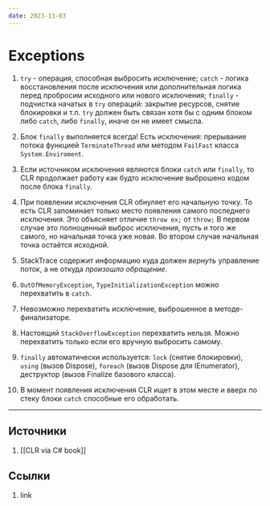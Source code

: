 ```yaml
---
date: 2023-11-03
---
```

# Exceptions

1. `try` - операция, способная выбросить исключение; `catch` - логика восстановления после исключения или дополнительная логика перед пробросим исходного или нового исключения; `finally` - подчистка начатых в `try` операций: закрытие ресурсов, снятие блокировки и т.п. `try` должен быть связан хотя бы с одним блоком либо `catch`, либо `finally`, иначе он не имеет смысла.

1. Блок `finally` выполняется всегда! Есть исключения: прерывание потока функцией `TerminateThread` или методом `FailFast` класса `System.Enviroment`.

1. Если источником исключения являются блоки `catch` или `finally`, то CLR продолжает работу как будто исключение выброшено кодом после блока `finally`.

1. При появлении исключения CLR обнуляет его начальную точку. То есть CLR запоминает только место появления самого последнего исключения. Это объясняет отличие `throw ex;` от `throw;` В первом случае это полноценный выброс исключения, пусть и того же самого, но начальная точка уже новая. Во втором случае начальная точка остаётся исходной.

1. StackTrace содержит информацию куда должен *вернуть* управление поток, а не откуда *произошло обращение*.

1. `OutOfMemoryException`, `TypeInitializationException` можно перехватить в `catch`.

1. Невозможно перехватить исключение, выброшенное в методе-финализаторе.

1. Настоящий `StackOverflowException` перехватить нельзя. Можно перехватить только если его вручную выбросить самому.

1. `finally` автоматически используется: `lock` (снятие блокировки), `using` (вызов Dispose), `foreach` (вызов Dispose для IEnumerator), деструктор (вызов Finalize базового класса).

1. В момент появления исключения CLR ищет в этом месте и вверх по стеку блоки `catch` способные его обработать.

---

## Источники

1. [[CLR via C# book]]

## Ссылки

1. link
